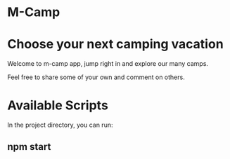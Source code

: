 # M-Camp

# Choose your next camping vacation

Welcome to m-camp app, jump right in and explore our many camps.

Feel free to share some of your own and comment on others.

# Available Scripts

In the project directory, you can run:

## npm start

